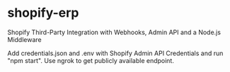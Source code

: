 # shopify-erp
Shopify Third-Party Integration with Webhooks, Admin API and a Node.js Middleware

Add credentials.json and .env with Shopify Admin API Credentials and run "npm start".
Use ngrok to get publicly available endpoint.
